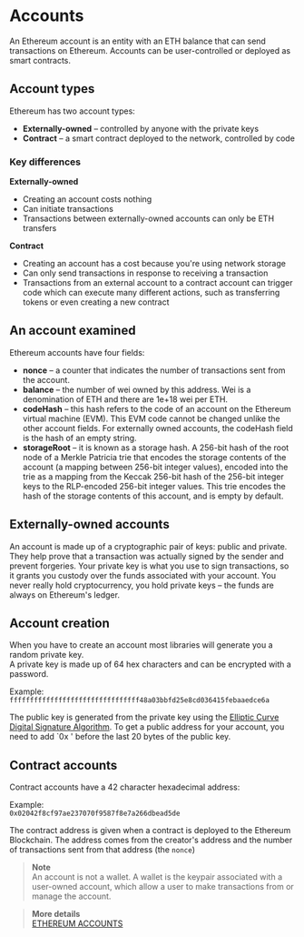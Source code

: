 # Accounts

An Ethereum account is an entity with an ETH balance that can send transactions on Ethereum. Accounts can be user-controlled or deployed as smart contracts.  

## Account types

Ethereum has two account types:
* **Externally-owned** – controlled by anyone with the private keys
* **Contract** – a smart contract deployed to the network, controlled by code

### Key differences

**Externally-owned**
* Creating an account costs nothing
* Can initiate transactions
* Transactions between externally-owned accounts can only be ETH transfers  

**Contract**
* Creating an account has a cost because you're using network storage
* Can only send transactions in response to receiving a transaction
* Transactions from an external account to a contract account can trigger code which can execute many different actions, such as transferring tokens or even creating a new contract

## An account examined

Ethereum accounts have four fields:
* **nonce** – a counter that indicates the number of transactions sent from the account. 
* **balance** – the number of wei owned by this address. Wei is a denomination of ETH and there are 1e+18 wei per ETH.
* **codeHash** – this hash refers to the code of an account on the Ethereum virtual machine (EVM). This EVM code cannot be changed unlike the other account fields. For externally owned accounts, the codeHash field is the hash of an empty string.
* **storageRoot** – it is known as a storage hash. A 256-bit hash of the root node of a Merkle Patricia trie that encodes the storage contents of the account (a mapping between 256-bit integer values), encoded into the trie as a mapping from the Keccak 256-bit hash of the 256-bit integer keys to the RLP-encoded 256-bit integer values. This trie encodes the hash of the storage contents of this account, and is empty by default.

## Externally-owned accounts

An account is made up of a cryptographic pair of keys: public and private. They help prove that a transaction was actually signed by the sender and prevent forgeries. Your private key is what you use to sign transactions, so it grants you custody over the funds associated with your account. You never really hold cryptocurrency, you hold private keys – the funds are always on Ethereum's ledger.

## Account creation

When you have to create an account most libraries will generate you a random private key.  
A private key is made up of 64 hex characters and can be encrypted with a password.  

Example:  
`ffffffffffffffffffffffffffffffff48a03bbfd25e8cd036415febaaedce6a`  

The public key is generated from the private key using the [Elliptic Curve Digital Signature Algorithm](https://en.wikipedia.org/wiki/Elliptic_Curve_Digital_Signature_Algorithm). To get a public address for your account, you need to add `0x ' before the last 20 bytes of the public key.

## Contract accounts

Contract accounts have a 42 character hexadecimal address:  

Example:  
`0x02042f8cf97ae237070f9587f8e7a266dbead5de`  

The contract address is given when a contract is deployed to the Ethereum Blockchain. The address comes from the creator's address and the number of transactions sent from that address (the `nonce`)  

> **Note**  
> An account is not a wallet. A wallet is the keypair associated with a user-owned account, which allow a user to make transactions from or manage the account.

> **More details**  
> [ETHEREUM ACCOUNTS](https://ethereum.org/en/developers/docs/accounts/)